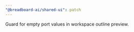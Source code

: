 ```yaml
---
"@breadboard-ai/shared-ui": patch
---
```


Guard for empty port values in workspace outline preview.
